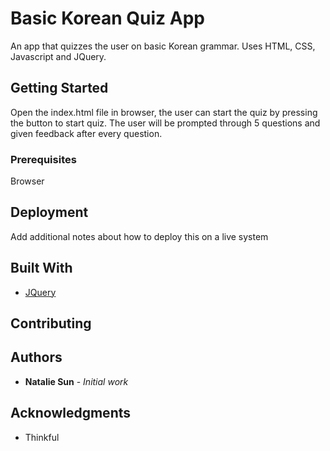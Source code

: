 # Basic Korean Quiz App

An app that quizzes the user on basic Korean grammar. Uses HTML, CSS, Javascript and JQuery.

## Getting Started

Open the index.html file in browser, the user can start the quiz by pressing the button to start quiz. The user will be prompted through 5 questions and given feedback after every question.

### Prerequisites

Browser

## Deployment

Add additional notes about how to deploy this on a live system

## Built With

* [JQuery](https://code.jquery.com/)  

## Contributing

## Authors

* **Natalie Sun** - *Initial work*

## Acknowledgments

* Thinkful
